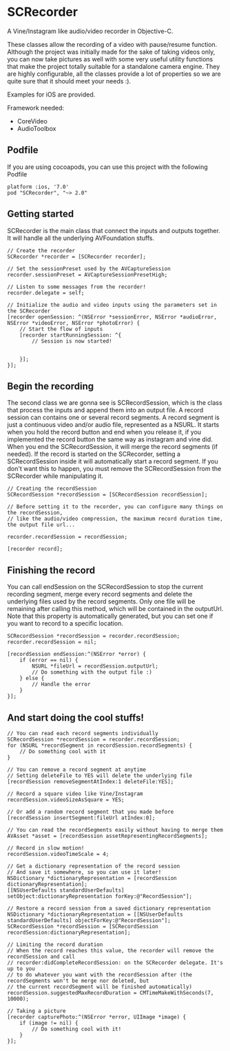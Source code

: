 SCRecorder
===============

A Vine/Instagram like audio/video recorder in Objective-C.

These classes allow the recording of a video with pause/resume function. Although the project was initially made
for the sake of taking videos only, you can now take pictures as well with some very useful utility functions
that make the project totally suitable for a standalone camera engine.
They are highly configurable, all the classes provide a lot of properties so we are quite sure that it should meet your needs :).

Examples for iOS are provided.

Framework needed:
- CoreVideo
- AudioToolbox

Podfile
----------------

If you are using cocoapods, you can use this project with the following Podfile

	platform :ios, '7.0'
	pod "SCRecorder", "~> 2.0"

Getting started
----------------

SCRecorder is the main class that connect the inputs and outputs together. It will handle all the underlying AVFoundation stuffs.

	// Create the recorder
	SCRecorder *recorder = [SCRecorder recorder];
	
	// Set the sessionPreset used by the AVCaptureSession
	recorder.sessionPreset = AVCaptureSessionPresetHigh;
	
	// Listen to some messages from the recorder!
	recorder.delegate = self;
	
	// Initialize the audio and video inputs using the parameters set in the SCRecorder
	[recorder openSession: ^(NSError *sessionError, NSError *audioError, NSError *videoError, NSError *photoError) {
		// Start the flow of inputs
		[recorder startRunningSession: ^{
			// Session is now started!
			

		}];
	}];
	
Begin the recording
--------------------

The second class we are gonna see is SCRecordSession, which is the class that process the inputs and append them into an output file. A record session can contains one or several record segments. A record segment is just a continuous video and/or audio file, represented as a NSURL. It starts when you hold the record button and end when you release it, if you implemented the record button the same way as instagram and vine did. When you end the SCRecordSession, it will merge the record segments (if needed). If the record is started on the SCRecorder, setting a SCRecordSession inside it will automatically start a record segment. If you don't want this to happen, you must remove the SCRecordSession from the SCRecorder while manipulating it.

	// Creating the recordSession
	SCRecordSession *recordSession = [SCRecordSession recordSession];
	
	// Before setting it to the recorder, you can configure many things on the recordSession,
	// like the audio/video compression, the maximum record duration time, the output file url...

	recorder.recordSession = recordSession;
	
	[recorder record];
	

Finishing the record
---------------------

You can call endSession on the SCRecordSession to stop the current recording segment, merge every record segments and delete the underlying files used by the record segments. Only one file will be remaining after calling this method, which will be contained in the outputUrl. Note that this property is automatically generated, but you can set one if you want to record to a specific location.

	SCRecordSession *recordSession = recorder.recordSession;
	recorder.recordSession = nil;
	
	[recordSession endSession:^(NSError *error) {
		if (error == nil) {
			NSURL *fileUrl = recordSession.outputUrl;
			// Do something with the output file :)
		} else {
			// Handle the error
		}
	}];
	

And start doing the cool stuffs!
---------------------------------

	// You can read each record segments individually
	SCRecordSession *recordSession = recorder.recordSession;
	for (NSURL *recordSegment in recordSession.recordSegments) {
		// Do something cool with it
	}
	
	// You can remove a record segment at anytime
	// Setting deleteFile to YES will delete the underlying file
	[recordSession removeSegmentAtIndex:1 deleteFile:YES];

	// Record a square video like Vine/Instagram
	recordSession.videoSizeAsSquare = YES;
	
	// Or add a random record segment that you made before
	[recordSession insertSegment:fileUrl atIndex:0];
	
	// You can read the recordSegments easily without having to merge them
	AVAsset *asset = [recordSession assetRepresentingRecordSegments];

	// Record in slow motion!
	recordSession.videoTimeScale = 4;
	
	// Get a dictionary representation of the record session
	// And save it somewhere, so you can use it later!
	NSDictionary *dictionaryRepresentation = [recordSession dictionaryRepresentation];
	[[NSUserDefaults standardUserDefaults] setObject:dictionaryRepresentation forKey:@"RecordSession"];
	
	// Restore a record session from a saved dictionary representation
	NSDictionary *dictionaryRepresentation = [[NSUserDefaults standardUserDefaults] objectForKey:@"RecordSession"];
	SCRecordSession *recordSession = [SCRecordSession recordSession:dictionaryRepresentation];
	
	// Limiting the record duration
	// When the record reaches this value, the recorder will remove the recordSession and call
	// recorder:didCompleteRecordSession: on the SCRecorder delegate. It's up to you
	// to do whatever you want with the recordSession after (the recordSegments won't be merge nor deleted, but
	// the current recordSegment will be finished automatically)
	recordSession.suggestedMaxRecordDuration = CMTimeMakeWithSeconds(7, 10000);
	
	// Taking a picture
	[recorder capturePhoto:^(NSError *error, UIImage *image) {
		if (image != nil) {
			// Do something cool with it!
		}
	}];
	
